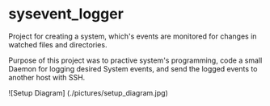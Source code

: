 # sysevent_logger

Project for creating a system, which's events are monitored for changes in watched files and directories. 

Purpose of this project was to practive system's programming, code a small Daemon for logging desired System events, and send the logged events to another host with SSH.

![Setup Diagram] (./pictures/setup_diagram.jpg)
